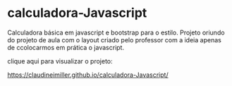 # calculadora-Javascript
Calculadora básica em javascript e bootstrap para o estilo.
Projeto oriundo do projeto de aula com o layout criado pelo professor com a ideia apenas de ccolocarmos em prática o javascript.

clique aqui para visualizar o projeto:

https://claudineimiller.github.io/calculadora-Javascript/
